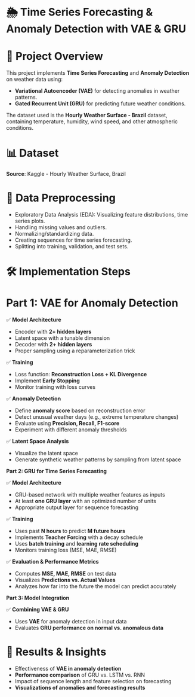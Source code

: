 # ﻿**🌦️ Time Series Forecasting & Anomaly Detection with VAE & GRU**

# **📌 Project Overview**

This project implements **Time Series Forecasting** and **Anomaly Detection** on weather data using:

- **Variational Autoencoder (VAE)** for detecting anomalies in weather patterns.
- **Gated Recurrent Unit (GRU)** for predicting future weather conditions.

The dataset used is the **Hourly Weather Surface - Brazil** dataset, containing temperature, humidity, wind speed, and other atmospheric conditions.

# **📊 Dataset**

**Source**: Kaggle - Hourly Weather Surface, Brazil

# **🔹 Data Preprocessing**

- Exploratory Data Analysis (EDA): Visualizing feature distributions, time series plots.
- Handling missing values and outliers.
- Normalizing/standardizing data.
- Creating sequences for time series forecasting.
- Splitting into training, validation, and test sets.

# **🛠️ Implementation Steps**

# **Part 1: VAE for Anomaly Detection**

✅ **Model Architecture**

- Encoder with **2+ hidden layers**
- Latent space with a tunable dimension
- Decoder with **2+ hidden layers**
- Proper sampling using a reparameterization trick

✅ **Training**

- Loss function: **Reconstruction Loss + KL Divergence**
- Implement **Early Stopping**
- Monitor training with loss curves

✅ **Anomaly Detection**

- Define **anomaly score** based on reconstruction error
- Detect unusual weather days (e.g., extreme temperature changes)
- Evaluate using **Precision, Recall, F1-score**
- Experiment with different anomaly thresholds

✅ **Latent Space Analysis**

- Visualize the latent space
- Generate synthetic weather patterns by sampling from latent space

**Part 2: GRU for Time Series Forecasting**

✅ **Model Architecture**

- GRU-based network with multiple weather features as inputs
- At least **one GRU layer** with an optimized number of units
- Appropriate output layer for sequence forecasting

✅ **Training**

- Uses past **N hours** to predict **M future hours**
- Implements **Teacher Forcing** with a decay schedule
- Uses **batch training** and **learning rate scheduling**
- Monitors training loss (MSE, MAE, RMSE)

✅ **Evaluation & Performance Metrics**

- Computes **MSE, MAE, RMSE** on test data
- Visualizes **Predictions vs. Actual Values**
- Analyzes how far into the future the model can predict accurately

**Part 3: Model Integration**

✅ **Combining VAE & GRU**

- Uses **VAE** for anomaly detection in input data
- Evaluates **GRU performance on normal vs. anomalous data**

# **📌 Results & Insights**

- Effectiveness of **VAE in anomaly detection**
- **Performance comparison** of GRU vs. LSTM vs. RNN
- Impact of sequence length and feature selection on forecasting
- **Visualizations of anomalies and forecasting results**

